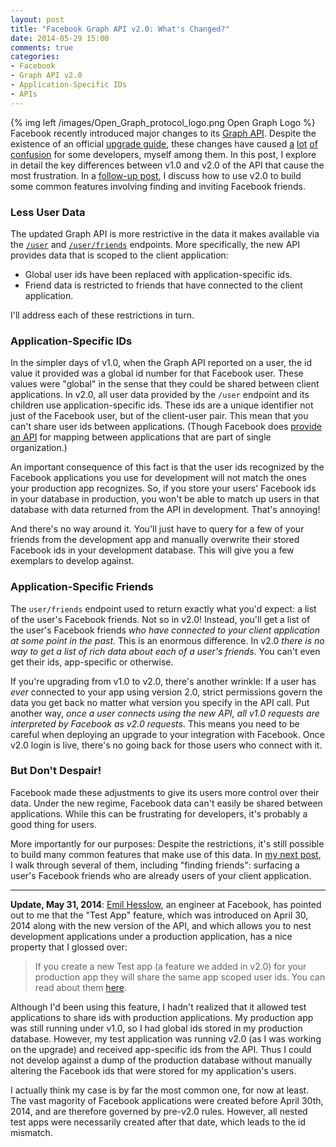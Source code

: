 ```yaml
---
layout: post
title: "Facebook Graph API v2.0: What's Changed?"
date: 2014-05-29 15:00
comments: true
categories:
- Facebook
- Graph API v2.0
- Application-Specific IDs
- APIs
---
```


{% img left /images/Open_Graph_protocol_logo.png Open Graph Logo %}
Facebook recently introduced major changes to its <a href="https://developers.facebook.com/docs/graph-api/reference/v2.0" target="_blank">Graph API</a>.
Despite the existence of an official <a href="https://developers.facebook.com/docs/games/migrate" target="_blank">upgrade guide</a>, these changes have caused
<a href="http://stackoverflow.com/questions/23400204/get-facebook-friends-with-graph-api-v-2-0/" target="_blank">a</a>
<a href="http://stackoverflow.com/questions/23435961/fetching-list-of-friends-using-facebook-2-0" target="_blank">lot</a>
<a href="http://stackoverflow.com/questions/23836869/facebook-request-dialog-returning-invalid-user-ids" target="_blank">of</a>
<a href="http://stackoverflow.com/questions/23417356/facebook-graph-api-v2-0-me-friends-returns-empty-or-only-friends-who-also-use-m" target="_blank">confusion</a>
for some developers, myself among them.
In this post, I explore in detail the key differences between v1.0 and v2.0 of the API that cause the most frustration.
In a [follow-up post](/blog/find-friends-with-facebook-graph-api-2-dot-0/), I discuss how to use v2.0 to build some common features involving finding and inviting Facebook friends.


<!-- more -->

### Less User Data

The updated Graph API is more restrictive in the data it makes available via the <a href="https://developers.facebook.com/docs/graph-api/reference/v2.0/user/" target="_blank">`/user`</a> and <a href="https://developers.facebook.com/docs/graph-api/reference/v2.0/user/friends/" target="_blank">`/user/friends`</a> endpoints.
More specifically, the new API provides data that is scoped to the client application:

* Global user ids have been replaced with application-specific ids.
* Friend data is restricted to friends that have connected to the client application.

I'll address each of these restrictions in turn.

### Application-Specific IDs

In the simpler days of v1.0, when the Graph API reported on a user, the id value it provided was a global id number for that Facebook user.
These values were "global" in the sense that they could be shared between client applications.
In v2.0, all user data provided by the `/user` endpoint and its children use application-specific ids.
These ids are a unique identifier not just of the Facebook user, but of the client-user pair.
This mean that you can't share user ids between applications.
(Though Facebook does <a href="https://developers.facebook.com/docs/apps/for-business" target="_blank">provide an API</a> for mapping between applications that are part of single organization.)

An important consequence of this fact is that the user ids recognized by the Facebook applications you use for development will not match the ones your production app recognizes.
So, if you store your users' Facebook ids in your database in production, you won't be able to match up users in that database with data returned from the API in development.
That's annoying!

And there's no way around it.
You'll just have to query for a few of your friends from the development app and manually overwrite their stored Facebook ids in your development database.
This will give you a few exemplars to develop against.

### Application-Specific Friends

The `user/friends` endpoint used to return exactly what you'd expect: a list of the user's Facebook friends.
Not so in v2.0!
Instead, you'll get a list of the user's Facebook friends *who have connected to your client application at some point in the past*.
This is an enormous difference.
In v2.0 *there is no way to get a list of rich data about each of a user's friends*.
You can't even get their ids, app-specific or otherwise.

If you're upgrading from v1.0 to v2.0, there's another wrinkle:
If a user has *ever* connected to your app using version 2.0, strict permissions govern the data you get back no matter what version you specify in the API call.
Put another way, *once a user connects using the new API, all v1.0 requests are interpreted by Facebook as v2.0 requests*.
This means you need to be careful when deploying an upgrade to your integration with Facebook.
Once v2.0 login is live, there's no going back for those users who connect with it.

### But Don't Despair!

Facebook made these adjustments to give its users more control over their data.
Under the new regime, Facebook data can't easily be shared between applications.
While this can be frustrating for developers, it's probably a good thing for users. 

More importantly for our purposes: Despite the restrictions, it's still possible to build many common features that make use of this data.
In [my next post](/blog/find-friends-with-facebook-graph-api-2-dot-0/), I walk through several of them, including "finding friends": surfacing a user's Facebook friends who are already users of your client application.

---

**Update, May 31, 2014**: <a href="https://twitter.com/EmilHesslow" target="_blank">Emil Hesslow</a>, an engineer at Facebook, has pointed out to me that the "Test App" feature, which was introduced on April 30, 2014 along with the new version of the API, and which allows you to nest development applications under a production application, has a nice property that I glossed over:

> If you create a new Test app (a feature we added in v2.0) for your production app they will share the same app scoped user ids. You can read about them <a href="https://developers.facebook.com/docs/apps/test-apps" target="_blank">here</a>.

Although I'd been using this feature, I hadn't realized that it allowed test applications to share ids with production applications.
My production app was still running under v1.0, so I had global ids stored in my production database.
However, my test application was running v2.0 (as I was working on the upgrade) and received app-specific ids from the API.
Thus I could not develop against a dump of the production database without manually altering the Facebook ids that were stored for my application's users.

I actually think my case is by far the most common one, for now at least.
The vast magority of Facebook applications were created before April 30th, 2014, and are therefore governed by pre-v2.0 rules.
However, all nested test apps were necessarily created after that date, which leads to the id mismatch.
